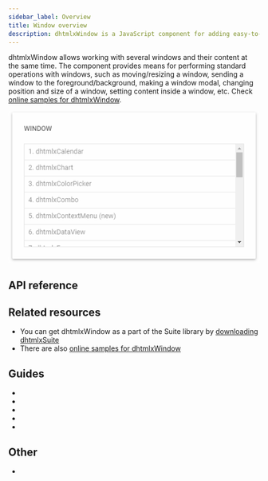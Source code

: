 ```yaml
---
sidebar_label: Overview
title: Window overview
description: dhtmlxWindow is a JavaScript component for adding easy-to-use windows to applications. The component possesses rich configuration possibilities and provides a lot of means for creating attractive windows that have the desktop functionality.
---          
```


dhtmlxWindow allows working with several windows and their content at the same time. The component provides means for performing standard operations with windows, 
such as moving/resizing a window, sending a window to the foreground/background, making a window modal, changing position and size of a window, setting content inside a window, etc.
Check [online samples for dhtmlxWindow](https://docs.dhtmlx.com/suite/samples/window/).

![](../assets/window/window_front.png)


## API reference

<!-- - [](window/api/api_overview.md) -->

## Related resources

- You can get dhtmlxWindow as a part of the Suite library by [downloading dhtmlxSuite](https://dhtmlx.com/docs/products/dhtmlxSuite/download.shtml)          
- There are also [online samples for dhtmlxWindow](https://docs.dhtmlx.com/suite/samples/window/)

## Guides

- [](how_to_start)	
- [](configuration)
- [](usage)
- [](customization)
- [](handling_events)


## Other

- [](migration.md)
